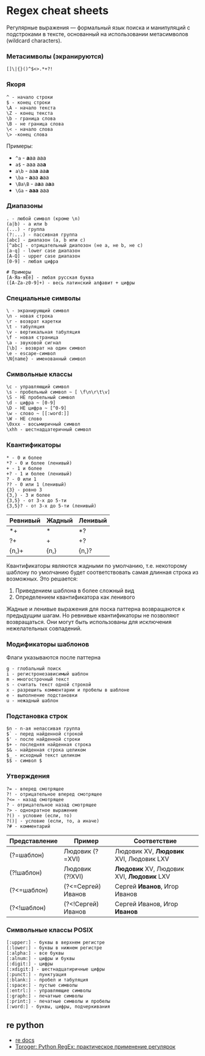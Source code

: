 # Regex cheat sheets

Регулярные выражения — формальный язык поиска и манипуляций с подстроками в тексте, 
основанный на использовании метасимволов (wildcard characters).

### Метасимволы (экранируются)
```[]\|{}()^$<>.*+?!```

### Якоря
```
^ - начало строки
$ - конец строки
\A - начало текста
\Z - конец текста
\b - граница слова
\B - не граница слова
\< - начало слова
\> -конец слова
```

Примеры:
* ```^a``` - **a**aa aaa
* ```a$``` - aaa aa**a**
* ```a\b``` - aa**a** aa**a**
* ```\ba``` - **a**aa **a**aa
* ```\Ba\B``` - a**a**a a**a**a
* ```\Ga``` - **aaa** aaa


### Диапазоны
```
. - любой символ (кроме \n)
(a|b) - a или b
(...) - группа
(?:...) - пассивная группа
[abc] - диапазон (a, b или c)
[^abc] - отрицательный диапозон (не a, не b, не c)
[a-q] - lower case диапазон
[A-Q] - upper case диапазон
[0-9] - любая цифра

# Примеры
[А-Яа-яЁё] - любая русская буква
([A-Za-z0-9]+) - весь латинский алфавит + цифры
```

### Специальные символы
```
\ - экранирующий символ
\n - новая строка
\r - возврат каретки
\t - табуляция
\v - вертикальная табуляция
\f - новая страница
\a - звуковой сигнал
[\b] - возврат на один символ
\e - escape-символ
\N{name} - именованный символ
```

### Символьные классы
```
\c - управляющий символ
\s - пробельный символ ~ [ \f\n\r\t\v]
\S - НЕ пробельный символ
\d - цифра ~ [0-9]
\D - НЕ цифра ~ [^0-9]
\w - слово ~ [[:word:]]
\W - НЕ слово
\0xxx - восьмиричный символ
\xhh - шестнадцатеричный символ
```

### Квантификаторы
```
* - 0 и более
*? - 0 и более (ленивый)
+ - 1 и более
+? - 1 и более (ленивый)
? - 0 или 1
?? - 0 или 1 (ленивый)
{3} - ровно 3
{3,} - 3 и более
{3,5} - от 3-х до 5-ти
{3,5}? - от 3-х до 5-ти (ленивый)
```

| Ревнивый | Жадный | Ленивый |
|----------|--------|---------|
| *+       | *      | *?      |
| ?+       | +      | +?      |
| {n,}+    | {n,}   | {n,}?   |

Квантификаторы являются жадными по умолчанию, т.е. некоторому шаблону по умолчанию будет соответствовать самая длинная строка из возможных.
Это решается:
1. Приведением шаблона в более сложный вид
2. Определением квантификатора как ленивого

Жадные и ленивые выражения для поска паттерна возвращаются к предыдущим шагам.
Но ревнивые квантификаторы не позволяют возвращаться. Они могут быть использованы для исключения нежелательных совпадений.

### Модификаторы шаблонов
Флаги указываются после паттерна
```
g - глобальный поиск
i - регистронезависимый шаблон
m - многострочный текст
s - считать текст одной строкой
x - разрешить комментарии и пробелы в шаблоне
e - выполнение подстановки
u - нежадный шаблон
```

### Подстановка строк
```
$n - n-ая непассивая группа
$` - перед найденной строкой
$' - после найденной строки
$+ - последняя найденная строка
$& - найденная строка целиком
$_ - исходный текст целиком
$$ - символ $
```

### Утверждения
```
?= - вперед смотрящее 
?! - отрицательное вперед смотрящее
?<= - назад смотрящее
? - отрицательное назад смотрящее
?> - однократное выражение
?() - условие (если, то)
?()| - условие (если, то, а иначе)
?# - комментарий
```

| Представление | Пример             | Соответствие                                 |
|---------------|--------------------|----------------------------------------------|
| (?=шаблон)    | Людовик (?=XVI)    | Людовик XV, **Людовик** XVI, Людовик LXV     |
| (?!шаблон)    | Людовик (?!XVI)    | **Людовик** XV, Людовик XVI, **Людовик** LXV |
| (?<=шаблон)   | (?<=Сергей) Иванов | Сергей **Иванов**, Игор Иванов               |
| (?<!шаблон)   | (?<!Сергей) Иванов | Сергей Иванов, Игор **Иванов**               |

### Символьные классы POSIX
```
[:upper:] - буквы в верхнем регистре
[:lower:] - буквы в нижнем регистре
[:alpha:] - все буквы
[:alnum:] - цифры и буквы
[:digit:] - цифры
[:xdigit:] - шестнадцатиричные цифры
[:punct:] - пунктуация
[:blank:] - пробел и табуляция
[:space:] - пустые символы
[:entrl:] - управляющие символы
[:graph:] - печатные символы
[:print:] - печатные символы и пробелы
[:word:] - буквы, цифры, подчеркивания
```

## re python
* [re docs](https://docs.python.org/3/library/re.html)
* [Tproger: Python RegEx: практическое применение регулярок](https://tproger.ru/translations/regular-expression-python/)
